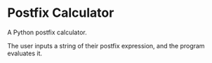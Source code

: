 # Postfix Calculator
A Python postfix calculator.

The user inputs a string of their postfix expression, and the program evaluates it.

